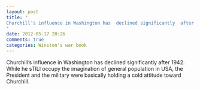 ```yaml
---
layout: post
title: "
Churchill’s influence in Washington has  declined significantly  after 1942. While he sTILl occupy the imagination of general population in USA, the President and the military were basically holding a cold attitude toward Churchill.
"
date: 2012-05-17 20:26
comments: true
categories: Winston's war book
---
```


Churchill’s influence in Washington has  declined significantly  after 1942. While he sTILl occupy the imagination of general population in USA, the President and the military were basically holding a cold attitude toward Churchill.

